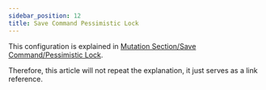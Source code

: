 ```yaml
---
sidebar_position: 12
title: Save Command Pessimistic Lock
---
```


This configuration is explained in [Mutation Section/Save Command/Pessimistic Lock](../mutation/save-command/lock#pessimistic-lock). 

Therefore, this article will not repeat the explanation, it just serves as a link reference.